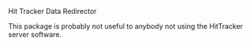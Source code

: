 Hit Tracker Data Redirector

This package is probably not useful to anybody not using the HitTracker server software.
